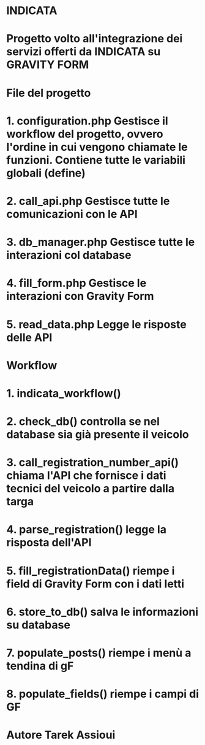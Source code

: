 # INDICATA
# Progetto volto all'integrazione dei servizi offerti da INDICATA su GRAVITY FORM
#
# File del progetto
#   1. configuration.php Gestisce il workflow del progetto, ovvero l'ordine in cui vengono chiamate le funzioni. Contiene tutte le variabili globali (define)
#   2. call_api.php Gestisce tutte le comunicazioni con le API
#   3. db_manager.php Gestisce tutte le interazioni col database
#   4. fill_form.php Gestisce le interazioni con Gravity Form
#   5. read_data.php Legge le risposte delle API   
#
#
# Workflow
#   1. indicata_workflow()
#   2. check_db() controlla se nel database sia già presente il veicolo
#   3. call_registration_number_api() chiama l'API che fornisce i dati tecnici del veicolo a partire dalla targa
#   4. parse_registration() legge la risposta dell'API
#   5. fill_registrationData() riempe i field di Gravity Form con i dati letti
#   6. store_to_db() salva le informazioni su database
#   7. populate_posts() riempe i menù a tendina di gF
#   8. populate_fields() riempe i campi  di GF
#
# 
# Autore Tarek Assioui
#

